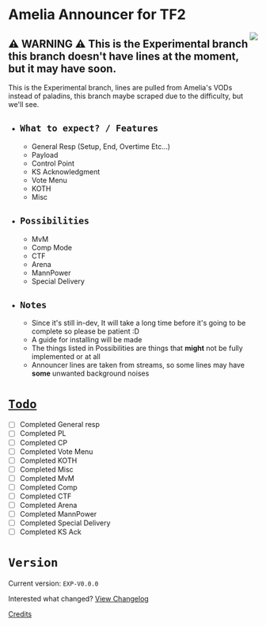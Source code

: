 # Amelia Announcer for TF2

<img align=right src="https://static.wikia.nocookie.net/axl-univers-world/images/c/c9/Smol_Ame.png" />

## ⚠️ **WARNING** ⚠️ This is the Experimental branch this branch doesn't have lines at the moment, but it may have soon.
This is the Experimental branch, lines are pulled from Amelia's VODs instead of paladins, this branch maybe scraped due to the difficulty, but we'll see.

  - ## `What to expect? / Features`
    - General Resp (Setup, End, Overtime Etc...)
    - Payload
    - Control Point
    - KS Acknowledgment
    - Vote Menu
    - KOTH
    - Misc

- ## `Possibilities`
    - MvM
    - Comp Mode
    - CTF
    - Arena
    - MannPower
    - Special Delivery

- ## `Notes`
    - Since it's still in-dev, It will take a long time before it's going to be complete so please be patient :D
    - A guide for installing will be made
    - The things listed in Possibilities are things that **might** not be fully implemented or at all
    - Announcer lines are taken from streams, so some lines may have **some** unwanted background noises

# [`Todo`](https://github.com/t0-ot/Amelia-Announcer-for-TF2/blob/Experimental/Todo.md)

- [ ] Completed General resp
- [ ] Completed PL
- [ ] Completed CP
- [ ] Completed Vote Menu
- [ ] Completed KOTH
- [ ] Completed Misc
- [ ] Completed MvM
- [ ] Completed Comp
- [ ] Completed CTF
- [ ] Completed Arena
- [ ] Completed MannPower
- [ ] Completed Special Delivery
- [ ] Completed KS Ack

# `Version`

Current version: `EXP-V0.0.0`

Interested what changed? [View Changelog](https://github.com/t0-ot/Amelia-Announcer-for-TF2/blob/Experiment/Changelog.md)

[Credits](https://github.com/t0-ot/Amelia-Announcer-for-TF2/blob/Experiment/Credits.md)
